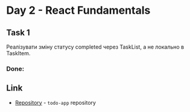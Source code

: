 # Day 2 - React Fundamentals

## Task 1
Реалізувати зміну статусу completed через TaskList, а не локально в TaskItem.

### Done:


## Link
- [Repository](https://github.com/LanternOfDarkness/todo-app) - `todo-app` repository